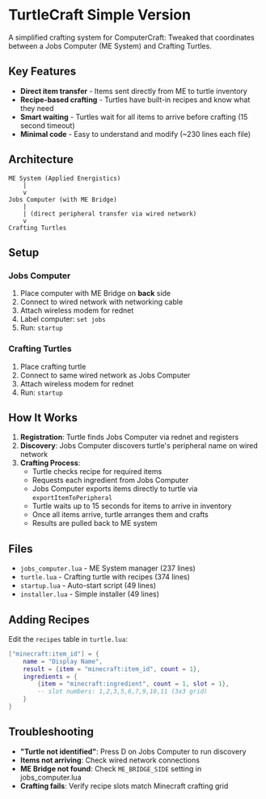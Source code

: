# TurtleCraft Simple Version

A simplified crafting system for ComputerCraft: Tweaked that coordinates between a Jobs Computer (ME System) and Crafting Turtles.

## Key Features

- **Direct item transfer** - Items sent directly from ME to turtle inventory
- **Recipe-based crafting** - Turtles have built-in recipes and know what they need
- **Smart waiting** - Turtles wait for all items to arrive before crafting (15 second timeout)
- **Minimal code** - Easy to understand and modify (~230 lines each file)

## Architecture

```
ME System (Applied Energistics)
    |
    v
Jobs Computer (with ME Bridge)
    |
    | (direct peripheral transfer via wired network)
    v
Crafting Turtles
```

## Setup

### Jobs Computer
1. Place computer with ME Bridge on **back** side
2. Connect to wired network with networking cable
3. Attach wireless modem for rednet
4. Label computer: `set jobs`
5. Run: `startup`

### Crafting Turtles
1. Place crafting turtle
2. Connect to same wired network as Jobs Computer
3. Attach wireless modem for rednet
4. Run: `startup`

## How It Works

1. **Registration**: Turtle finds Jobs Computer via rednet and registers
2. **Discovery**: Jobs Computer discovers turtle's peripheral name on wired network
3. **Crafting Process**:
   - Turtle checks recipe for required items
   - Requests each ingredient from Jobs Computer
   - Jobs Computer exports items directly to turtle via `exportItemToPeripheral`
   - Turtle waits up to 15 seconds for items to arrive in inventory
   - Once all items arrive, turtle arranges them and crafts
   - Results are pulled back to ME system

## Files

- `jobs_computer.lua` - ME System manager (237 lines)
- `turtle.lua` - Crafting turtle with recipes (374 lines)
- `startup.lua` - Auto-start script (49 lines)
- `installer.lua` - Simple installer (49 lines)

## Adding Recipes

Edit the `recipes` table in `turtle.lua`:

```lua
["minecraft:item_id"] = {
    name = "Display Name",
    result = {item = "minecraft:item_id", count = 1},
    ingredients = {
        {item = "minecraft:ingredient", count = 1, slot = 1},
        -- slot numbers: 1,2,3,5,6,7,9,10,11 (3x3 grid)
    }
}
```

## Troubleshooting

- **"Turtle not identified"**: Press D on Jobs Computer to run discovery
- **Items not arriving**: Check wired network connections
- **ME Bridge not found**: Check `ME_BRIDGE_SIDE` setting in jobs_computer.lua
- **Crafting fails**: Verify recipe slots match Minecraft crafting grid